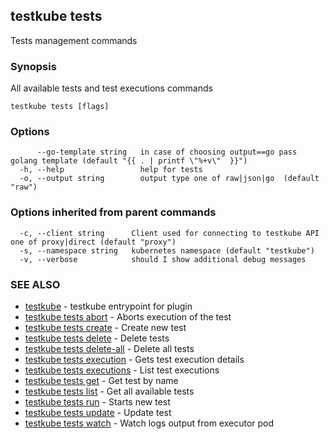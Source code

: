## testkube tests

Tests management commands

### Synopsis

All available tests and test executions commands

```
testkube tests [flags]
```

### Options

```
      --go-template string   in case of choosing output==go pass golang template (default "{{ . | printf \"%+v\"  }}")
  -h, --help                 help for tests
  -o, --output string        output type one of raw|json|go  (default "raw")
```

### Options inherited from parent commands

```
  -c, --client string      Client used for connecting to testkube API one of proxy|direct (default "proxy")
  -s, --namespace string   kubernetes namespace (default "testkube")
  -v, --verbose            should I show additional debug messages
```

### SEE ALSO

* [testkube](testkube.md)	 - testkube entrypoint for plugin
* [testkube tests abort](testkube_tests_abort.md)	 - Aborts execution of the test
* [testkube tests create](testkube_tests_create.md)	 - Create new test
* [testkube tests delete](testkube_tests_delete.md)	 - Delete tests
* [testkube tests delete-all](testkube_tests_delete-all.md)	 - Delete all tests
* [testkube tests execution](testkube_tests_execution.md)	 - Gets test execution details
* [testkube tests executions](testkube_tests_executions.md)	 - List test executions
* [testkube tests get](testkube_tests_get.md)	 - Get test by name
* [testkube tests list](testkube_tests_list.md)	 - Get all available tests
* [testkube tests run](testkube_tests_run.md)	 - Starts new test
* [testkube tests update](testkube_tests_update.md)	 - Update test
* [testkube tests watch](testkube_tests_watch.md)	 - Watch logs output from executor pod


